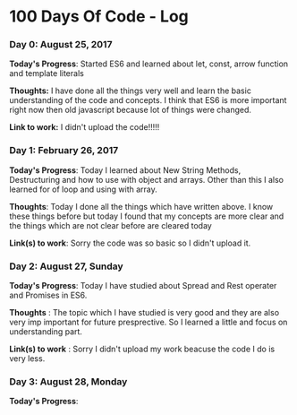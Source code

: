 # 100 Days Of Code - Log

### Day 0: August 25, 2017 


**Today's Progress**: Started ES6 and learned about let, const, arrow function and template literals

**Thoughts:** I have done all the things very well and learn the basic understanding of the code and concepts. I think that ES6 is more important right now then old javascript because lot of things were changed.

**Link to work:** I didn't upload the code!!!!!

### Day 1: February 26, 2017 


 **Today's Progress**: Today I learned about New String Methods, Destructuring and how to use with object and arrays. Other than this I also learned for of loop and using with array.

 **Thoughts**: Today I done all the things which have written above. I know these things before but today I found that my concepts are more clear and the things which are not clear before are cleared today

 **Link(s) to work**: Sorry the code was so basic so I didn't upload it.


### Day 2: August 27, Sunday

 **Today's Progress**: Today I have studied about Spread and Rest operater and Promises in ES6.

**Thoughts** : The topic which I have studied is very good and they are also very imp important for future presprective. So I learned a little and focus on understanding part.

**Link(s) to work** : Sorry I didn't upload my work beacuse the code I do is very less.

### Day 3: August 28, Monday

**Today's Progress**:

